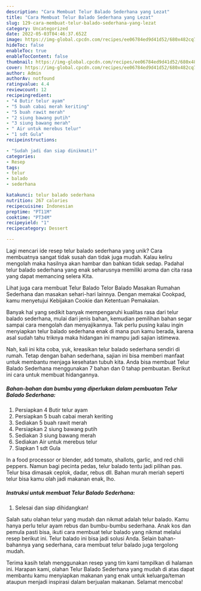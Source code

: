 ```yaml
---
description: "Cara Membuat Telur Balado Sederhana yang Lezat"
title: "Cara Membuat Telur Balado Sederhana yang Lezat"
slug: 129-cara-membuat-telur-balado-sederhana-yang-lezat
category: Uncategorized
date: 2022-05-03T04:46:37.652Z
image: https://img-global.cpcdn.com/recipes/ee06784ed9d41d52/680x482cq70/telur-balado-sederhana-foto-resep-utama.jpg
hideToc: false
enableToc: true
enableTocContent: false
thumbnail: https://img-global.cpcdn.com/recipes/ee06784ed9d41d52/680x482cq70/telur-balado-sederhana-foto-resep-utama.jpg
cover: https://img-global.cpcdn.com/recipes/ee06784ed9d41d52/680x482cq70/telur-balado-sederhana-foto-resep-utama.jpg
author: Admin
authorAv: notfound
ratingvalue: 4.4
reviewcount: 12
recipeingredient:
- "4 Butir telur ayam"
- "5 buah cabai merah keriting"
- "5 buah rawit merah"
- "2 siung bawang putih"
- "3 siung bawang merah"
- " Air untuk merebus telur"
- "1 sdt Gula"
recipeinstructions:

- "Sudah jadi dan siap dinikmati!"
categories:
- Resep
tags:
- telur
- balado
- sederhana

katakunci: telur balado sederhana 
nutrition: 267 calories
recipecuisine: Indonesian
preptime: "PT11M"
cooktime: "PT34M"
recipeyield: "1"
recipecategory: Dessert

---
```





Lagi mencari ide resep telur balado sederhana yang unik? Cara membuatnya sangat tidak susah dan tidak juga mudah. Kalau keliru mengolah maka hasilnya akan hambar dan bahkan tidak sedap. Padahal telur balado sederhana yang enak seharusnya memiliki aroma dan cita rasa yang dapat memancing selera Kita.





Lihat juga cara membuat Telur Balado Telor Balado Masakan Rumahan Sederhana dan masakan sehari-hari lainnya. Dengan memakai Cookpad, kamu menyetujui Kebijakan Cookie dan Ketentuan Pemakaian.

Banyak hal yang sedikit banyak mempengaruhi kualitas rasa dari telur balado sederhana, mulai dari jenis bahan, kemudian pemilihan bahan segar sampai cara mengolah dan menyajikannya. Tak perlu pusing kalau ingin menyiapkan telur balado sederhana enak di mana pun kamu berada, karena asal sudah tahu triknya maka hidangan ini mampu jadi sajian istimewa.






Nah, kali ini kita coba, yuk, kreasikan telur balado sederhana sendiri di rumah. Tetap dengan bahan sederhana, sajian ini bisa memberi manfaat untuk membantu menjaga kesehatan tubuh kita. Anda bisa membuat Telur Balado Sederhana menggunakan 7 bahan dan 0 tahap pembuatan. Berikut ini cara untuk membuat hidangannya.

<!--inarticleads1-->

##### Bahan-bahan dan bumbu yang diperlukan dalam pembuatan Telur Balado Sederhana:

1. Persiapkan 4 Butir telur ayam
1. Persiapkan 5 buah cabai merah keriting
1. Sediakan 5 buah rawit merah
1. Persiapkan 2 siung bawang putih
1. Sediakan 3 siung bawang merah
1. Sediakan  Air untuk merebus telur
1. Siapkan 1 sdt Gula


In a food processor or blender, add tomato, shallots, garlic, and red chili peppers. Namun bagi pecinta pedas, telur balado tentu jadi pilihan pas. Telur bisa dimasak ceplok, dadar, rebus dll. Bahan murah meriah seperti telur bisa kamu olah jadi makanan enak, lho. 

<!--inarticleads2-->

##### Instruksi untuk membuat Telur Balado Sederhana:


1. Selesai dan siap dihidangkan!

Salah satu olahan telur yang mudah dan nikmat adalah telur balado. Kamu hanya perlu telur ayam rebus dan bumbu-bumbu sederhana. Anak kos dan pemula pasti bisa, ikuti cara membuat telur balado yang nikmat melalui resep berikut ini. Telur balado ini bisa jadi solusi Anda. Selain bahan-bahannya yang sederhana, cara membuat telur balado juga tergolong mudah. 

Terima kasih telah menggunakan resep yang tim kami tampilkan di halaman ini. Harapan kami, olahan Telur Balado Sederhana yang mudah di atas dapat membantu kamu menyiapkan makanan yang enak untuk keluarga/teman ataupun menjadi inspirasi dalam berjualan makanan. Selamat mencoba!
